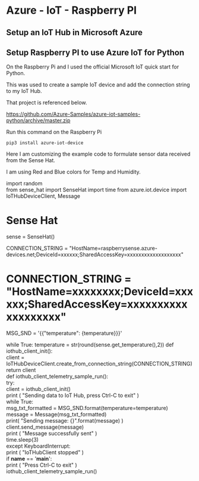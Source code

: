 # Azure - IoT - Raspberry PI


## Setup an IoT Hub in Microsoft Azure



## Setup Raspberry PI to use Azure IoT for Python
On the Raspberry Pi and I used the official Microsoft IoT quick start for Python. 

This was used to create a sample IoT device and add the connection string to my IoT Hub. 

That project is referenced below.

https://github.com/Azure-Samples/azure-iot-samples-python/archive/master.zip

Run this command on the Raspberry Pi

    pip3 install azure-iot-device

Here I am customizing the example code to formulate sensor data received from the Sense Hat. 

I am using Red and Blue colors for Temp and Humidity.




import random  
from sense_hat import SenseHat
import time
from azure.iot.device import IoTHubDeviceClient, Message

# Sense Hat
sense = SenseHat()

CONNECTION_STRING = "HostName=raspberrysense.azure-devices.net;DeviceId=xxxxxx;SharedAccessKey=xxxxxxxxxxxxxxxxxxx" 
# CONNECTION_STRING = "HostName=xxxxxxxx;DeviceId=xxxxxx;SharedAccessKey=xxxxxxxxxxxxxxxxxxx" 
MSG_SND = '{{"temperature": {temperature}}}' 

while True:
    temperature = str(round(sense.get_temperature(),2))
    def iothub_client_init():  
        client = IoTHubDeviceClient.create_from_connection_string(CONNECTION_STRING)  
        return client  
    def iothub_client_telemetry_sample_run():  
        try:  
            client = iothub_client_init()  
            print ( "Sending data to IoT Hub, press Ctrl-C to exit" )  
            while True:  
                msg_txt_formatted = MSG_SND.format(temperature=temperature)  
                message = Message(msg_txt_formatted)  
                print( "Sending message: {}".format(message) )  
                client.send_message(message)  
                print ( "Message successfully sent" )  
                time.sleep(3)  
        except KeyboardInterrupt:  
            print ( "IoTHubClient stopped" )  
    if __name__ == '__main__':  
        print ( "Press Ctrl-C to exit" )  
        iothub_client_telemetry_sample_run()

